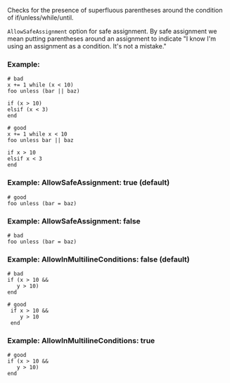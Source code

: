 Checks for the presence of superfluous parentheses around the
condition of if/unless/while/until.

`AllowSafeAssignment` option for safe assignment.
By safe assignment we mean putting parentheses around
an assignment to indicate "I know I'm using an assignment
as a condition. It's not a mistake."

### Example:
    # bad
    x += 1 while (x < 10)
    foo unless (bar || baz)

    if (x > 10)
    elsif (x < 3)
    end

    # good
    x += 1 while x < 10
    foo unless bar || baz

    if x > 10
    elsif x < 3
    end

### Example: AllowSafeAssignment: true (default)
    # good
    foo unless (bar = baz)

### Example: AllowSafeAssignment: false
    # bad
    foo unless (bar = baz)

### Example: AllowInMultilineConditions: false (default)
    # bad
    if (x > 10 &&
       y > 10)
    end

    # good
     if x > 10 &&
        y > 10
     end

### Example: AllowInMultilineConditions: true
    # good
    if (x > 10 &&
       y > 10)
    end
